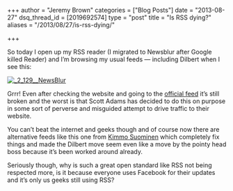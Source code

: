 +++
author = "Jeremy Brown"
categories = ["Blog Posts"]
date = "2013-08-27"
dsq_thread_id = [2019692574]
type = "post"
title = "Is RSS dying?"
aliases = "/2013/08/27/is-rss-dying/"

+++

So today I open up my RSS reader (I migrated to News­blur after Google killed Reader) and I’m brows­ing my usual feeds — includ­ing Dil­bert when I see this:

[![_2_129__NewsBlur](/uploads/2_129__NewsBlur.png)][1]

Grrr! Even after check­ing the web­site and going to the [offi­cial feed][2] it’s still bro­ken and the worst is that Scott Adams has decided to do this on pur­pose in some sort of per­verse and mis­guided attempt to drive traf­fic to their website.

You can’t beat the inter­net and geeks though and of course now there are alter­na­tive feeds like this one from [Kimmo Suomi­nen][3] which com­pletely fix things and made the Dil­bert move seem even like a move by the pointy head boss because it’s been worked around already.

Seri­ously though, why is such a great open stan­dard like RSS not being respected more, is it because every­one uses Face­book for their updates and it’s only us geeks still using RSS?

 [1]: /uploads/2_129__NewsBlur.png
 [2]: http://feed.dilbert.com/dilbert/daily_strip
 [3]: https://kimmo.suominen.com/blog/2013/06/dilbert-rss/

